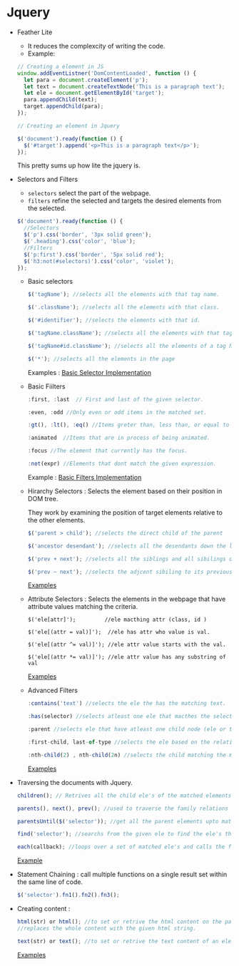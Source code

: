 # Jquery

- Feather Lite

  - It reduces the complexcity of writing the code.
  - Example:

  ```js
  // Creating a element in JS
  window.addEventListner('DomContentLoaded', function () {
    let para = document.createElement('p');
    let text = document.createTextNode('This is a paragraph text');
    let ele = document.getElementById('target');
    para.appendChild(text);
    target.appendChild(para);
  });
  ```

  ```js
  // Creating an element in Jquery

  $('document').ready(function () {
    $('#target').append('<p>This is a paragraph text</p>');
  });
  ```

  This pretty sums up how lite the jquery is.

- Selectors and Filters

  - `selectors` select the part of the webpage.
  - `filters` refine the selected and targets the desired elements from the selected.

  ```js
  $('document').ready(function () {
    //Selectors
    $('p').css('border', '3px solid green');
    $('.heading').css('color', 'blue');
    //Filters
    $('p:first').css('border', '5px solid red');
    $('h3:not(#selectors)').css('color', 'violet');
  });
  ```

  - Basic selectors 

    ```js
    $('tagName'); //selects all the elements with that tag name.

    $('.className'); //selects all the elements with that class.

    $('#identifier'); //selects the elements with that id.

    $('tagName.className'); //selects all the elements with that tagname having matching class.

    $('tagName#id.className'); //selects all the elements of a tag having both matching id and class.

    $('*'); //selects all the elements in the page
    ```
      Examples : [Basic Selector Implementation](https://github.com/vvvk-gh/jquery/blob/master/BasicSelectors_finished.htm)

  - Basic Fiilters

    ```js
    :first, :last  // First and last of the given selector.

    :even, :odd //Only even or odd items in the matched set.

    :gt(), :lt(), :eq() //Items greter than, less than, or equal to an index.

    :animated  //Items that are in process of being animated.

    :focus //The element that currently has the focus.

    :not(expr) //Elements that dont match the given expression.
    ```
      Example : [Basic Filters Implementation](https://github.com/vvvk-gh/jquery/blob/master/BasicFilters_finished.html)

  - Hirarchy Selectors : Selects the element based on their position in DOM tree.

    They work by examining the position of target elements relative to the other elements.

    ```js
    $('parent > child'); //selects the direct child of the parent

    $('ancestor desendant'); //selects all the desendants down the line.

    $('prev + next'); //selects all the siblings and all sibilings down the line.

    $('prev ~ next'); //selects the adjcent sibiling to its previous.
    
    ```
    [Examples](https://github.com/vvvk-gh/jquery/blob/master/HierCombo_finished.html)

  - Attribute Selectors : Selects the elements in the webpage that have attribute values matching the criteria.

    ```JS
    $('ele[attr]');         //ele macthing attr (class, id )

    $('ele[(attr = val)]');  //ele has attr who value is val.

    $('ele[(attr ^= val)]'); //ele attr value starts with the val.

    $('ele[(attr *= val)]'); //ele attr value has any substring of val
    ```
    [Examples](https://github.com/vvvk-gh/jquery/blob/master/AttrFilters_finished.html)

  - Advanced Filters

    ```js
    :contains('text') //selects the ele the has the matching text.

    :has(selector) //selects atleast one ele that macthes the selector.

    :parent //selects ele that have atleast one child node (ele or text).

    :first-child, last-of-type //selects the ele based on the relations (fisrt child , last child of a parent ele)

    :nth-child(2) , nth-child(2n) //selects the child matching the mentioned index.
    ```
    [Examples](https://github.com/vvvk-gh/jquery/blob/master/ChildVisCont_finished.html)

- Traversing the documents with Jquery.

  ```js
  children(); // Retrives all the child ele's of the matched elements, expect text nodes.

  parents(), next(), prev(); //used to traverse the family relations of an element

  parentsUntil($('selector')); //get all the parent elements upto matched selector and the matched selector is not included.

  find('selector'); //searchs from the given ele to find the ele's that match the selector expression.

  each(callback); //loops over a set of matched ele's and calls the function for each one.
  ```
  [Example](https://github.com/vvvk-gh/jquery/blob/master/traversing_finished.html)

- Statement Chaining : call multiple functions on a single result set within the same line of code.
  ```js
  $('selector').fn1().fn2().fn3();
  ```
- Creating content :

  ```js
  html(str) or html(); //to set or retrive the html content on the page.
  //replaces the whole content with the given html string.

  text(str) or text(); //to set or retrive the text content of an ele
  ```
  [Examples](https://github.com/vvvk-gh/jquery/blob/master/creating_finished.htm)
